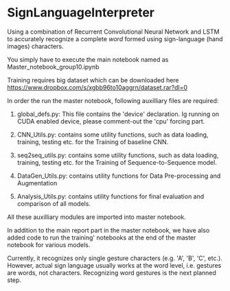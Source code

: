 # SignLanguageInterpreter
Using a combination of Recurrent Convolutional Neural Network and LSTM to accurately recognize a complete _word_ formed using sign-language (hand images) characters. 

You simply have to execute the main notebook named as Master_notebook_group10.ipynb

Training requires big dataset which can be downloaded here https://www.dropbox.com/s/xgbb96to10aggrn/dataset.rar?dl=0

In order the run the master notebook, following auxilliary files are required:

1. global_defs.py: This file contains the 'device' declaration. Ig running on CUDA enabled device, please comment-out the 'cpu' forcing part.

2. CNN_Utils.py: contains some utility functions, such as data loading, training, testing etc. for the Training of baseline CNN.

3. seq2seq_utils.py: contains some utility functions, such as data loading, training, testing etc. for the Training of Sequence-to-Sequence model.

4. DataGen_Utils.py: contains utility functions for Data Pre-processing and Augmentation

5. Analysis_Utils.py: contains utility functions for final evaluation and comparison of all models.

All these auxilliary modules are imported into master notebook. 


In addition to the main report part in the master notebook, we have also added code to run the training' notebooks at the end of the master notebook for various models.


Currently, it recognizes only single gesture characters (e.g. 'A', 'B', 'C', etc.). However, actual sign language usually works at the word level, i.e. gestures are words, not characters. Recognizing word gestures is the next planned step.
